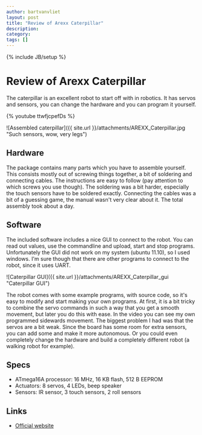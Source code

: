 ```yaml
---
author: bartvanvliet
layout: post
title: "Review of Arexx Caterpillar"
description: 
category: 
tags: []
---
```

{% include JB/setup %}

# Review of Arexx Caterpillar

The caterpillar is an excellent robot to start off with in robotics. It has
servos and sensors, you can change the hardware and you can program it
yourself.

{% youtube ttwfjcpefDs %} 

![Assembled caterpillar]({{ site.url }}/attachments/AREXX_Caterpillar.jpg "Such sensors, wow, very legs")


## Hardware

The package contains many parts which you have to assemble yourself. This
consists mostly out of screwing things together, a bit of soldering and
connecting cables. The instructions are easy to follow (pay attention to which
screws you use though). The soldering was a bit harder, especially the touch
sensors have to be soldered exactly. Connecting the cables was a bit of a
guessing game, the manual wasn't very clear about it. The total assembly took
about a day.


## Software

The included software includes a nice GUI to connect to the robot. You can
read out values, use the commandline and upload, start and stop programs.
Unfortunately the GUI did not work on my system (ubuntu 11.10), so I used
windows. I'm sure though that there are other programs to connect to the
robot, since it uses UART.

![Caterpillar GUI]({{ site.url }}/attachments/AREXX_Caterpillar_gui "Caterpillar GUI")
  
The robot comes with some example programs, with source code, so it's easy to
modify and start making your own programs. At first, it is a bit tricky to
combine the servo commands in such a way that you get a smooth movement, but
later you do this with ease. In the video you can see my own programmed
sidewards movement. The biggest problem I had was that the servos are a bit
weak. Since the board has some room for extra sensors, you can add some and
make it more autonomous. Or you could even completely change the hardware and
build a completely different robot (a walking robot for example).


## Specs

  * ATmega16A processor: 16 MHz, 16 KB flash, 512 B EEPROM
  * Actuators: 8 servos, 4 LEDs, beep speaker
  * Sensors: IR sensor, 3 touch sensors, 2 roll sensors


## Links

  * [Official website](http://www.arexx.com/caterpillar/html/en/index.htm)


